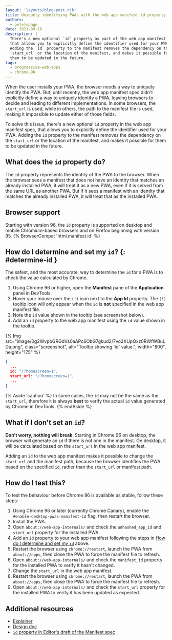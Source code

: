 ```yaml
---
layout: 'layouts/blog-post.njk'
title: Uniquely identifying PWAs with the web app manifest id property
authors:
  - petelepage
date: 2021-09-16
description: |
  There's a new optional `id` property as part of the web app manifest spec,
  that allows you to explicitly define the identifier used for your PWA.
  Adding the `id` property to the manifest removes the dependency on the
  `start_url` or the location of the manifest, and makes it possible for
  them to be updated in the future.
tags:
  - progressive-web-apps
  - chrome-96
---
```


When the user installs your PWA, the browser needs a way to uniquely identify
the PWA. But, until recently, the web app manifest spec didn't explicitly
define a way to uniquely identify a PWA, leaving browsers to decide and
leading to different implementations. In some browsers, the `start_url`
is used, while in others, the path to the manifest file is used, making it
impossible to update either of those fields.

To solve this issue, there's a new optional `id` property in the web app
manifest spec, that allows you to explicitly define the identifier used for
your PWA. Adding the `id` property to the manifest removes the dependency on
the `start_url` or the location of the manifest, and makes it possible for
them to be updated in the future.

## What does the `id` property do?

The `id` property represents the identity of the PWA to the browser. When
the browser sees a manifest that does not have an identity that matches an
already installed PWA, it will treat it as a new PWA, even if it is served
from the same URL as another PWA. But if it sees a manifest with an identity
that matches the already installed PWA, it will treat that as the installed PWA.

## Browser support

Starting with version 96, the `id` property is supported on desktop and
mobile Chromium-based browsers and on Firefox beginning with version 95.
{% BrowserCompat 'html.manifest.id' %}

## How do I determine and set my `id`? {: #determine-id }

The safest, and the most accurate, way to determine the `id` for a PWA
is to check the value calculated by Chrome.

1. Using Chrome 96 or higher, open the **Manifest** pane of the **Application**
   panel in DevTools.
1. Hover your mouse over the `(!)` icon next to the **App Id** property. The
   `(!)` tooltip icon will only appear when the `id` is **not** specified in
   the web app manifest file.
1. Note the `id` value shown in the tooltip (see screenshot below).
1. Add an `id` property to the web app manifest using the `id` value shown in
   the tooltip.

{% Img src="image/0g2WvpbGRGdVs0aAPc6ObG7gkud2/7vo2XUpQxz0RWfWBuLDa.png", class="screenshot", alt="Tooltip showing 'id' value.", width="800", height="175" %}

```json
{
  ...
  id: "/?homescreen=1",
  start_url: "/?homescreen=1",
  ...
}
```

{% Aside 'caution' %}
In some cases, the `id` may not be the same as the `start_url`, therefore it
is always **best** to verify the actual `id` value generated by Chrome in
DevTools.
{% endAside %}

## What if I don't set an `id`?

**Don't worry, nothing will break**. Starting in Chrome 96 on desktop, the
browser will generate an `id` if there is not one in the manifest. On desktop,
it will be calculated based on the `start_url` in the web app manifest.

Adding an `id` to the web app manifest makes it possible to change the
`start_url` and the manifest path, because the browser identifies the PWA
based on the specified `id`, rather than the `start_url` or manifest path.

## How do I test this?

To test the behaviour before Chrome 96 is available as stable, follow
these steps:

1. Using Chrome 96 or later (currently Chrome Canary), enable the
   `#enable-desktop-pwas-manifest-id` flag, then restart the browser.
1. Install the PWA.
1. Open `about://web-app-internals/` and check the `unhashed_app_id` and
   `start_url` property for the installed PWA.
1. Add an `id` property to your web app manifest following the steps in
   [How do I determine and set my `id`](#determine-id) above.
1. Restart the browser using `chrome://restart`, launch the PWA from
   `about://apps`, then close the PWA to force the manifest file to refresh.
1. Open `about://web-app-internals/` and check the `manifest_id` property for
   the installed PWA to verify it hasn't changed.
1. Change the `start_url` in the web app manifest.
1. Restart the browser using `chrome://restart`, launch the PWA from
   `about://apps`, then close the PWA to force the manifest file to refresh.
1. Open `about://web-app-internals/` and check the `start_url` property for
   the installed PWA to verify it has been updated as expected.

## Additional resources

- [Explainer][explainer]
- [Design doc][design-doc]
- [`id` property in Editor's draft of the Manifest spec][draft-spec]

[draft-spec]: https://w3c.github.io/manifest/#id-member
[explainer]: https://github.com/philloooo/pwa-unique-id/blob/main/explainer.md
[design-doc]: https://docs.google.com/document/u/2/d/1f9xQR1msTxiYvzFguKMkqSfrXMo_cT2yvhCEM3SYIt0/preview
